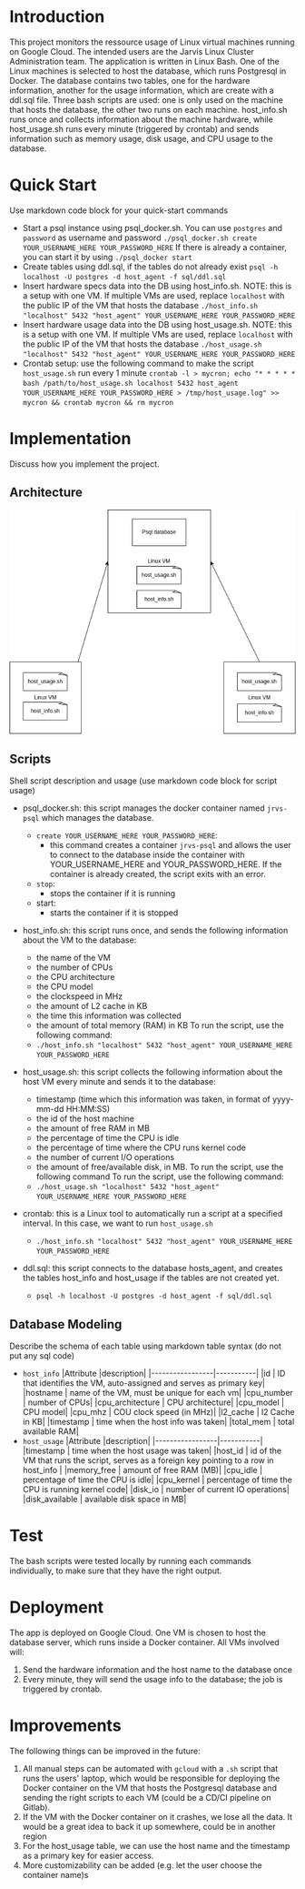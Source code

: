 # Introduction
This project monitors the ressource usage of Linux virtual machines running on Google Cloud. The intended users are the Jarvis Linux Cluster Administration team. The application is written in Linux Bash. One of the Linux machines is selected to host the database, which runs Postgresql in Docker. The database contains two tables, one for the hardware information, another for the usage information, which are create with a ddl.sql file. Three bash scripts are used: one is only used on the machine that hosts the database, the other two runs on each machine. host_info.sh runs once and collects information about the machine hardware, while host_usage.sh runs every minute (triggered by crontab) and sends information such as memory usage, disk usage, and CPU usage to the database.

# Quick Start
Use markdown code block for your quick-start commands
- Start a psql instance using psql_docker.sh. You can use `postgres` and `password` as username and password
  `./psql_docker.sh create YOUR_USERNAME_HERE YOUR_PASSWORD_HERE`
  If there is already a container, you can start it by using
  `./psql_docker start`
- Create tables using ddl.sql, if the tables do not already exist
  `psql -h localhost -U postgres -d host_agent -f sql/ddl.sql`
- Insert hardware specs data into the DB using host_info.sh. NOTE: this is a setup with one VM. If multiple VMs are used,
  replace `localhost` with the public IP of the VM that hosts the database
  `./host_info.sh "localhost" 5432 "host_agent" YOUR_USERNAME_HERE YOUR_PASSWORD_HERE`
- Insert hardware usage data into the DB using host_usage.sh. NOTE: this is a setup with one VM. If multiple VMs are used,
  replace `localhost` with the public IP of the VM that hosts the database
  `./host_usage.sh "localhost" 5432 "host_agent" YOUR_USERNAME_HERE YOUR_PASSWORD_HERE`
- Crontab setup: use the following command to make the script `host_usage.sh` run every 1 minute
  `crontab -l > mycron; echo "* * * * * bash /path/to/host_usage.sh localhost 5432 host_agent YOUR_USERNAME_HERE YOUR_PASSWORD_HERE > /tmp/host_usage.log" >> mycron && crontab mycron && rm mycron`

# Implementation
Discuss how you implement the project.

## Architecture
![Architecture with 3 VMs](./assets/diagram.png)

## Scripts
Shell script description and usage (use markdown code block for script usage)
- psql_docker.sh: this script manages the docker container named `jrvs-psql` which manages the database.
  - `create YOUR_USERNAME_HERE YOUR_PASSWORD_HERE`:
    - this command creates a container `jrvs-psql` and allows the user to connect to the database inside the container with YOUR_USERNAME_HERE and YOUR_PASSWORD_HERE. If the container is already created, the script exits with an error.
  - `stop`:
    - stops the container if it is running
  - start:
    - starts the container if it is stopped
- host_info.sh: this script runs once, and sends the following information about the VM to the database:
  - the name of the VM
  - the number of CPUs
  - the CPU architecture
  - the CPU model
  - the clockspeed in MHz
  - the amount of L2 cache in KB
  - the time this information was collected 
  - the amount of total memory (RAM) in KB
  To run the script, use the following command:
  - `./host_info.sh "localhost" 5432 "host_agent" YOUR_USERNAME_HERE YOUR_PASSWORD_HERE`

- host_usage.sh: this script collects the following information about the host VM every minute and sends it to the database:
  - timestamp (time which this information was taken, in format of yyyy-mm-dd HH:MM:SS)
  - the id of the host machine
  - the amount of free RAM in MB
  - the percentage of time the CPU is idle
  - the percentage of time where the CPU runs kernel code
  - the number of current I/O operations
  - the amount of free/available disk, in MB. To run the script, use the following command
  To run the script, use the following command: 
  - `./host_usage.sh "localhost" 5432 "host_agent" YOUR_USERNAME_HERE YOUR_PASSWORD_HERE`

- crontab: this is a Linux tool to automatically run a script at a specified interval.
  In this case, we want to run `host_usage.sh`
  - `./host_info.sh "localhost" 5432 "host_agent" YOUR_USERNAME_HERE YOUR_PASSWORD_HERE`
- ddl.sql: this script connects to the database hosts_agent, and creates the tables
  host_info and host_usage if the tables are not created yet.
  - `psql -h localhost -U postgres -d host_agent -f sql/ddl.sql`

## Database Modeling
Describe the schema of each table using markdown table syntax (do not put any sql code)
- `host_info`
  |Attribute        |description|
  |-----------------|-----------|
  |id               | ID that identifies the VM, auto-assigned and serves as primary key|
  |hostname         | name of the VM, must be unique for each vm|
  |cpu_number       | number of CPUs|
  |cpu_architecture | CPU architecture|
  |cpu_model        | CPU model|
  |cpu_mhz          | COU clock speed (in MHz)|
  |l2_cache         | l2 Cache in KB|
  |timestamp        | time when the host info was taken|
  |total_mem        | total available RAM|
- `host_usage`
  |Attribute        |description|
  |-----------------|-----------|
  |timestamp        | time when the host usage was taken|
  |host_id          | id of the VM that runs the script, serves as a foreign key pointing to a row in host_info |
  |memory_free      | amount of free RAM (MB)|
  |cpu_idle         | percentage of time the CPU is idle|
  |cpu_kernel       | percentage of time the CPU is running kernel code|
  |disk_io          | number of current IO operations|
  |disk_available   | available disk space in MB|

# Test
The bash scripts were tested locally by running each commands individually, to make sure that they have the right output.

# Deployment
The app is deployed on Google Cloud. One VM is chosen to host the database server, which runs inside a Docker container. All VMs involved will:
1. Send the hardware information and the host name to the database once
2. Every minute, they will send the usage info to the database; the job is triggered by crontab.

# Improvements
The following things can be improved in the future:
1. All manual steps can be automated with `gcloud` with a `.sh` script that runs the users' laptop, which would be responsible for deploying the Docker container on the VM that hosts the Postgresql database and sending the right scripts to each VM (could be a CD/CI pipeline on Gitlab).
2. If the VM with the Docker container on it crashes, we lose all the data. It would be a great idea to back it up somewhere, could be in another region
3. For the host_usage table, we can use the host name and the timestamp as a primary key for easier access.
4. More customizability can be added (e.g. let the user choose the container name)s